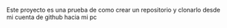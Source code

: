 Este proyecto es una prueba de como crear un repositorio y clonarlo desde mi cuenta de github hacia mi pc
